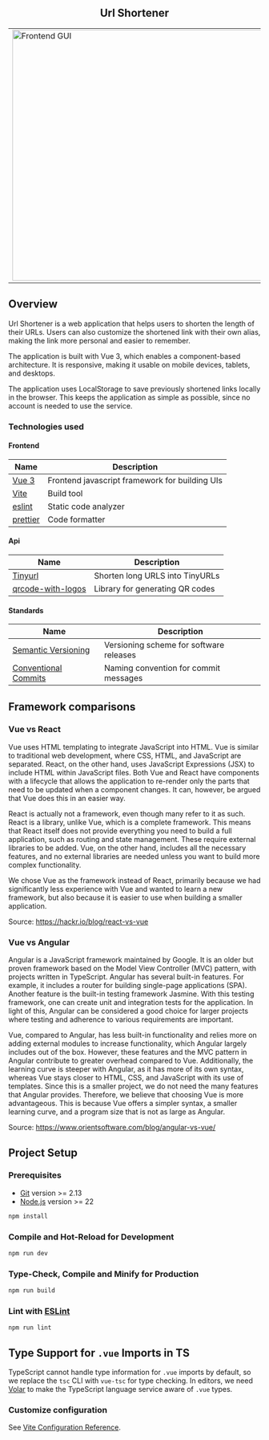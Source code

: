 <div align="center">

## Url Shortener
</div>

<div align="center">
  <table>
    <tr>
      <td>
        <img alt="Frontend GUI" src="https://github.com/user-attachments/assets/ada5a4c3-e8e4-40eb-9b0c-023ea1166149" width="500">
      </td>
    </tr>
  </table>
</div>

## Overview
Url Shortener is a web application that helps users to shorten the length of their URLs.
Users can also customize the shortened link with their own alias, making the link more personal and easier to remember.

The application is built with Vue 3, which enables a component-based architecture. It is responsive, making it usable on mobile devices, tablets, and desktops.

The application uses LocalStorage to save previously shortened links locally in the browser. This keeps the application as simple as possible, since no account is needed to use the service.

### Technologies used

#### Frontend

| Name                                                  | Description                                        |
|-------------------------------------------------------|----------------------------------------------------|
| [Vue 3](https://vuejs.org/)                           | Frontend javascript framework for building UIs     |
| [Vite](https://vite.dev/)                             | Build tool                                         |
| [eslint](https://eslint.org/)                         | Static code analyzer                               |
| [prettier](https://prettier.io/)                      | Code formatter                                     |

#### Api

| Name                                                  | Description                                        |
|-------------------------------------------------------|----------------------------------------------------|
| [Tinyurl](https://tinyurl.com/app/dev)                | Shorten long URLS into TinyURLs                    |
| [qrcode-with-logos](https://zxpsuper.github.io/qrcode-with-logos/) | Library for generating QR codes       |

#### Standards 

| Name                                                  | Description                                        |
|-------------------------------------------------------|----------------------------------------------------|
| [Semantic Versioning](https://semver.org/)            | Versioning scheme for software releases            |
| [Conventional Commits](https://tinyurl.com/cchellyeah)| Naming convention for commit messages              |


## Framework comparisons 
### Vue vs React

Vue uses HTML templating to integrate JavaScript into HTML. Vue is similar to traditional web development, where CSS, HTML, and JavaScript are separated. React, on the other hand, uses JavaScript Expressions (JSX) to include HTML within JavaScript files. Both Vue and React have components with a lifecycle that allows the application to re-render only the parts that need to be updated when a component changes. It can, however, be argued that Vue does this in an easier way.

React is actually not a framework, even though many refer to it as such. React is a library, unlike Vue, which is a complete framework. This means that React itself does not provide everything you need to build a full application, such as routing and state management. These require external libraries to be added. Vue, on the other hand, includes all the necessary features, and no external libraries are needed unless you want to build more complex functionality.

We chose Vue as the framework instead of React, primarily because we had significantly less experience with Vue and wanted to learn a new framework, but also because it is easier to use when building a smaller application.

Source: https://hackr.io/blog/react-vs-vue

### Vue vs Angular
Angular is a JavaScript framework maintained by Google. It is an older but proven framework based on the Model View Controller (MVC) pattern, with projects written in TypeScript. Angular has several built-in features. For example, it includes a router for building single-page applications (SPA). Another feature is the built-in testing framework Jasmine. With this testing framework, one can create unit and integration tests for the application. In light of this, Angular can be considered a good choice for larger projects where testing and adherence to various requirements are important.

Vue, compared to Angular, has less built-in functionality and relies more on adding external modules to increase functionality, which Angular largely includes out of the box. However, these features and the MVC pattern in Angular contribute to greater overhead compared to Vue. Additionally, the learning curve is steeper with Angular, as it has more of its own syntax, whereas Vue stays closer to HTML, CSS, and JavaScript with its use of templates. Since this is a smaller project, we do not need the many features that Angular provides. Therefore, we believe that choosing Vue is more advantageous. This is because Vue offers a simpler syntax, a smaller learning curve, and a program size that is not as large as Angular.

Source: https://www.orientsoftware.com/blog/angular-vs-vue/

## Project Setup

### Prerequisites
* [Git](https://git-scm.com) version >= 2.13
* [Node.js](https://nodejs.org) version >= 22

```sh
npm install
```

### Compile and Hot-Reload for Development

```sh
npm run dev
```

### Type-Check, Compile and Minify for Production

```sh
npm run build
```

### Lint with [ESLint](https://eslint.org/)

```sh
npm run lint
```

## Type Support for `.vue` Imports in TS

TypeScript cannot handle type information for `.vue` imports by default, so we replace the `tsc` CLI with `vue-tsc` for type checking. In editors, we need [Volar](https://marketplace.visualstudio.com/items?itemName=Vue.volar) to make the TypeScript language service aware of `.vue` types.

### Customize configuration

See [Vite Configuration Reference](https://vite.dev/config/).


